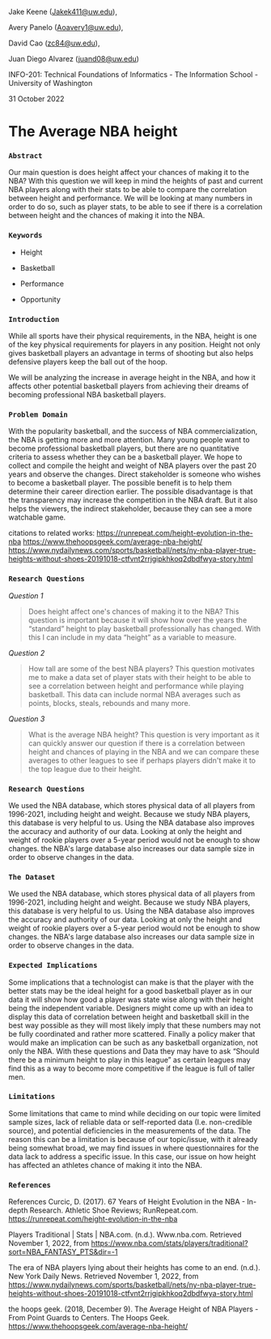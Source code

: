 
Jake Keene (Jakek411@uw.edu),

Avery Panelo (Aoavery1@uw.edu),

David Cao (zc84@uw.edu),

Juan Diego Alvarez (juand08@uw.edu)

INFO-201: Technical Foundations of Informatics - The Information School - University of Washington

31 October 2022



# The Average NBA height   


### `Abstract`
Our main question is does height affect your chances of making it to the NBA? With this question we will keep in mind the heights of past and current NBA players along with their stats to be able to compare the correlation between height and performance. We will be looking at many numbers in order to do so, such as player stats, to be able to see if there is a correlation between height and the chances of making it into the NBA.




### `Keywords`

- Height

- Basketball

- Performance

- Opportunity


### `Introduction`
While all sports have their physical requirements, in the NBA, height is one of the key physical requirements for players in any position. Height not only gives basketball players an advantage in terms of shooting but also helps defensive players keep the ball out of the hoop.

We will be analyzing the increase in average height in the NBA, and how it affects other potential basketball players from achieving their dreams of becoming professional NBA basketball players.

### `Problem Domain`

With the popularity basketball, and the success of NBA commercialization, the NBA is getting more and more attention. Many young people want to become professional basketball players, but there are no quantitative criteria to assess whether they can be a basketball player. We hope to collect and compile the height and weight of NBA players over the past 20 years and observe the changes. Direct stakeholder is someone who wishes to become a basketball player. The possible benefit is to help them determine their career direction earlier. The possible disadvantage is that the transparency may increase the competition in the NBA draft. But it also helps the viewers, the indirect stakeholder, because they can see a more watchable game.

citations to related works:
https://runrepeat.com/height-evolution-in-the-nba
https://www.thehoopsgeek.com/average-nba-height/
https://www.nydailynews.com/sports/basketball/nets/ny-nba-player-true-heights-without-shoes-20191018-ctfvnt2rrjgipkhkoq2dbdfwya-story.html


### `Research Questions`

_Question 1_

>Does height affect one's chances of making it to the NBA? This question is important because it will show how over the years the “standard” height to play basketball professionally has changed. With this I can include in my data “height” as a variable to measure.

_Question 2_

>How tall are some of the best NBA players? This question motivates me to make a data set of player stats with their height to be able to see a correlation between height and performance while playing basketball. This data can include normal NBA averages such as points, blocks, steals, rebounds and many more.

_Question 3_

>What is the average NBA height? This question is very important as it can quickly answer our question if there is a correlation between height and chances of playing in the NBA and we can compare these averages to other leagues to see if perhaps players didn't make it to the top league due to their height.


### `Research Questions`
We used the NBA database, which stores physical data of all players from 1996-2021, including height and weight. Because we study NBA players, this database is very helpful to us. Using the NBA database also improves the accuracy and authority of our data. Looking at only the height and weight of rookie players over a 5-year period would not be enough to show changes. the NBA's large database also increases our data sample size in order to observe changes in the data.

### `The Dataset`

We used the NBA database, which stores physical data of all players from 1996-2021, including height and weight. Because we study NBA players, this database is very helpful to us. Using the NBA database also improves the accuracy and authority of our data. Looking at only the height and weight of rookie players over a 5-year period would not be enough to show changes. the NBA's large database also increases our data sample size in order to observe changes in the data.



### `Expected Implications`
Some implications that a technologist can make is that the player with the better stats may be the ideal height for a good basketball player as in our data it will show how good a player was state wise along with their height being the independent variable. Designers might come up with an idea to display this data of correlation between height and basketball skill in the best way possible as they will most likely imply that these numbers may not be fully coordinated and rather more scattered. Finally a policy maker that would make an implication can be such as any basketball organization, not only the NBA. With these questions and Data they may have to ask “Should there be a minimum height to play in this league” as certain leagues may find this as a way to become more competitive if the league is full of taller men.

### `Limitations`
Some limitations that came to mind while deciding on our topic were limited sample sizes, lack of reliable data or self-reported data (I.e. non-credible source), and potential deficiencies in the measurements of the data. The reason this can be a limitation is because of our topic/issue, with it already being somewhat broad, we may find issues in where questionnaires for the data lack to address a specific issue. In this case, our issue on how height has affected an athletes chance of making it into the NBA.


### `References`
References
Curcic, D. (2017). 67 Years of Height Evolution in the NBA - In-depth Research. Athletic Shoe Reviews; RunRepeat.com. https://runrepeat.com/height-evolution-in-the-nba

Players Traditional | Stats | NBA.com. (n.d.). Www.nba.com. Retrieved November 1, 2022, from https://www.nba.com/stats/players/traditional?sort=NBA_FANTASY_PTS&dir=-1

The era of NBA players lying about their heights has come to an end. (n.d.). New York Daily News. Retrieved November 1, 2022, from https://www.nydailynews.com/sports/basketball/nets/ny-nba-player-true-heights-without-shoes-20191018-ctfvnt2rrjgipkhkoq2dbdfwya-story.html

the hoops geek. (2018, December 9). The Average Height of NBA Players - From Point Guards to Centers. The Hoops Geek. https://www.thehoopsgeek.com/average-nba-height/
